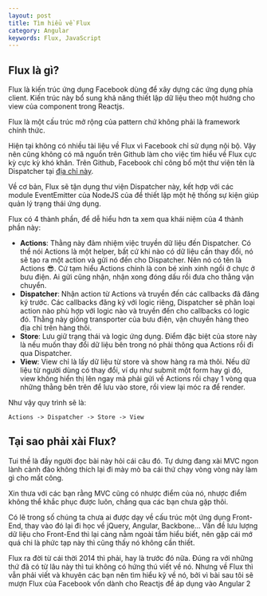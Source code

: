 ```yaml
---
layout: post
title: Tìm hiểu về Flux
category: Angular
keywords: Flux, JavaScript     
---
```


## Flux là gì?

Flux là kiến trúc ứng dụng Facebook dùng để xây dựng các ứng dụng phía client. Kiến trúc này bổ sung khả năng thiết lập dữ liệu theo một hướng cho view của component trong Reactjs.

Flux là một cấu trúc mở rộng của pattern chứ không phải là framework chính thức.

Hiện tại không có nhiều tài liệu về Flux vì Facebook chỉ sử dụng nội bộ. Vậy nên cũng không có mã nguồn trên Github làm cho việc tìm hiểu về Flux cực kỳ cực kỳ khó khăn. Trên Github, Facebook chỉ công bố một thư viện tên là Dispatcher tại [địa chỉ này](https://github.com/facebook/flux/blob/master/src/Dispatcher.js).

Về cơ bản, Flux sẽ tận dụng thư viện Dispatcher này, kết hợp với các module EventEmitter của NodeJS của để thiết lập một hệ thống sự kiện giúp quản lý trạng thái ứng dụng.

Flux có 4 thành phần, để dễ hiểu hơn ta xem qua khái niệm của 4 thành phần này:

- **Actions**: Thằng này đảm nhiệm việc truyền dữ liệu đến Dispatcher. Có thể nói Actions là một helper, bất cứ khi nào có dữ liệu cần thay đổi, nó sẽ tạo ra một action và gửi nó đến cho Dispatcher. Nên nó có tên là Actions 😎. Cứ tạm hiểu Actions chính là con bé xinh xinh ngồi ở chực ở bưu điện. Ai gửi cũng nhận, nhận xong đóng dấu rồi đưa cho thằng vận chuyển.
- **Dispatcher**: Nhận action từ Actions và truyền đến các callbacks đã đăng ký trước. Các callbacks đăng ký với logic riêng, Dispatcher sẽ phân loại action nào phù hợp với logic nào và truyền đến cho callbacks có logic đó. Thằng này giống transporter của bưu điện, vận chuyển hàng theo địa chỉ trên hàng thôi.
- **Store**: Lưu giữ trạng thái và logic ứng dụng. Điểm đặc biệt của store này là nếu muốn thay đổi dữ liệu bên trong nó phải thông qua Actions rồi đi qua Dispatcher.
- **View**: View chỉ là lấy dữ liệu từ store và show hàng ra mà thôi. Nếu dữ liệu từ người dùng có thay đổi, ví dụ như submit một form hay gì đó, view không hiển thị lên ngay mà phải gửi về Actions rồi chạy 1 vòng qua những thằng bên trên để lưu vào store, rồi view lại móc ra để render.

Như vậy quy trình sẽ là:

```
Actions -> Dispatcher -> Store -> View
```

## Tại sao phải xài Flux?

Tui thề là đầy người đọc bài này hỏi cái câu đó. Tự dưng đang xài MVC ngon lành cành đào không thích lại đi mày mò ba cái thứ chạy vòng vòng này làm gì cho mất công.

Xin thưa với các bạn rằng MVC cũng có nhược điểm của nó, nhược điểm không thể khắc phục được luôn, chẳng qua các bạn chưa gặp thôi.

Có lẽ trong số chúng ta chưa ai được dạy về cấu trúc một ứng dụng Front-End, thay vào đó lại đi học về jQuery, Angular, Backbone... Vấn đề lưu lượng dữ liệu cho Front-End thì lại càng nằm ngoài tầm hiểu biết, nên gặp cái mớ quá chi là phức tạp này thì cũng thấy nó không cần thiết.

Flux ra đời từ cái thời 2014 thì phải, hay là trước đó nữa. Đúng ra với những thứ đã có từ lâu này thì tui không có hứng thú viết về nó. Nhưng về Flux thì vẫn phải viết và khuyên các bạn nên tìm hiểu kỹ về nó, bởi vì bài sau tôi sẽ mượn Flux của Facebook vốn dành cho Reactjs để áp dụng vào Angular 2